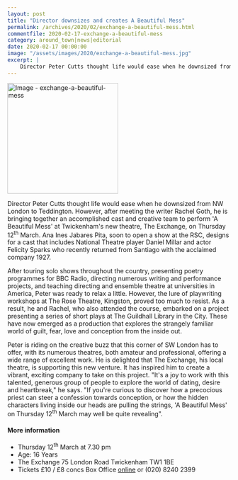 ```yaml
---
layout: post
title: "Director downsizes and creates A Beautiful Mess"
permalink: /archives/2020/02/exchange-a-beautiful-mess.html
commentfile: 2020-02-17-exchange-a-beautiful-mess
category: around_town|news|editorial
date: 2020-02-17 00:00:00
image: "/assets/images/2020/exchange-a-beautiful-mess.jpg"
excerpt: |
    Director Peter Cutts thought life would ease when he downsized from NW London to Teddington.  However, after meeting the writer Rachel Goth, he is bringing together an accomplished cast and creative team to perform 'A Beautiful Mess'.
---
```

<a href="/assets/images/2020/exchange-a-beautiful-mess.jpg" title="Click for a larger image"><img src="/assets/images/2020/exchange-a-beautiful-mess-thumb.jpg" width="250" alt="Image - exchange-a-beautiful-mess"  class="photo right"/></a>

Director Peter Cutts thought life would ease when he downsized from NW London to Teddington.  However, after meeting the writer Rachel Goth, he is bringing together an accomplished cast and creative team to perform 'A Beautiful Mess' at Twickenham's new theatre, The Exchange, on Thursday 12<sup>th</sup> March. Ana Ines Jabares Pita, soon to open a show at the RSC, designs for a cast that includes National Theatre player Daniel Millar and actor Felicity Sparks who recently returned from Santiago with the acclaimed company 1927.

After touring solo shows throughout the country, presenting poetry programmes for BBC Radio, directing numerous writing and performance projects, and teaching directing and ensemble theatre at universities in America, Peter was ready to relax a little. However, the lure of playwriting workshops at The Rose Theatre, Kingston, proved too much to resist. As a result, he and Rachel, who also attended the course, embarked on a project presenting a series of short plays at The Guildhall Library in the City. These have now emerged as a production that explores the strangely familiar world of guilt, fear, love and conception from the inside out.

Peter is riding on the creative buzz that this corner of SW London has to offer, with its numerous theatres, both amateur and professional, offering a wide range of excellent work. He is delighted that The Exchange, his local theatre, is supporting this new venture. It has inspired him to create a vibrant, exciting company to take on this project. "It's a joy to work with this talented, generous group of people to explore the world of dating, desire and heartbreak," he says. "If you're curious to discover how a precocious priest can steer a confession towards conception, or how the hidden characters living inside our heads are pulling the strings, 'A Beautiful Mess' on Thursday 12<sup>th</sup> March may well be quite revealing".

#### More information

- Thursday 12<sup>th</sup> March at 7.30 pm
- Age: 16  Years
- The Exchange 75 London Road Twickenham TW1 1BE
- Tickets &pound;10 / &pound;8 concs
Box Office [online](https://exchangetwickenham.co.uk/event/a-beautiful-mess/) or (020) 8240 2399
